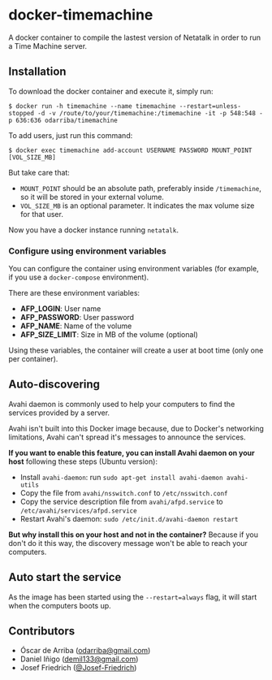 # docker-timemachine
A docker container to compile the lastest version of Netatalk in order to run a Time Machine server.

## Installation

To download the docker container and execute it, simply run:

```
$ docker run -h timemachine --name timemachine --restart=unless-stopped -d -v /route/to/your/timemachine:/timemachine -it -p 548:548 -p 636:636 odarriba/timemachine
```

To add users, just run this command:

```
$ docker exec timemachine add-account USERNAME PASSWORD MOUNT_POINT [VOL_SIZE_MB]
```

But take care that:
* `MOUNT_POINT` should be an absolute path, preferably inside `/timemachine`, so it will be stored in your external volume.
* `VOL_SIZE_MB` is an optional parameter. It indicates the max volume size for that user.

Now you have a docker instance running `netatalk`.

### Configure using environment variables

You can configure the container using environment variables (for example, if you use a `docker-compose` environment).

There are these environment variables:

* **AFP_LOGIN**: User name
* **AFP_PASSWORD**: User password
* **AFP_NAME**: Name of the volume
* **AFP_SIZE_LIMIT**: Size in MB of the volume (optional)

Using these variables, the container will create a user at boot time (only one per container).

## Auto-discovering

Avahi daemon is commonly used to help your computers to find the services provided by a server.

Avahi isn't built into this Docker image because, due to Docker's networking limitations, Avahi can't spread it's messages to announce the services.

**If you want to enable this feature, you can install Avahi daemon on your host** following these steps (Ubuntu version):

* Install `avahi-daemon`: run `sudo apt-get install avahi-daemon avahi-utils`
* Copy the file from `avahi/nsswitch.conf` to `/etc/nsswitch.conf`
* Copy the service description file from `avahi/afpd.service` to `/etc/avahi/services/afpd.service`
* Restart Avahi's daemon: `sudo /etc/init.d/avahi-daemon restart`

**But why install this on your host and not in the container?** Because if you don't do it this way, the discovery message won't be able to reach your computers.

## Auto start the service

As the image has been started using the `--restart=always` flag, it will start when the computers boots up.

## Contributors

* Óscar de Arriba (odarriba@gmail.com)
* Daniel Iñigo (demil133@gmail.com)
* Josef Friedrich ([@Josef-Friedrich](https://github.com/Josef-Friedrich))
